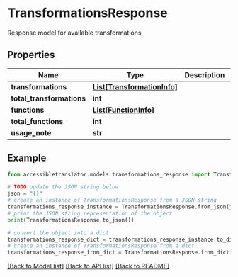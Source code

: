 # TransformationsResponse

Response model for available transformations

## Properties

Name | Type | Description | Notes
------------ | ------------- | ------------- | -------------
**transformations** | [**List[TransformationInfo]**](TransformationInfo.md) |  | 
**total_transformations** | **int** |  | 
**functions** | [**List[FunctionInfo]**](FunctionInfo.md) |  | 
**total_functions** | **int** |  | 
**usage_note** | **str** |  | 

## Example

```python
from accessibletranslator.models.transformations_response import TransformationsResponse

# TODO update the JSON string below
json = "{}"
# create an instance of TransformationsResponse from a JSON string
transformations_response_instance = TransformationsResponse.from_json(json)
# print the JSON string representation of the object
print(TransformationsResponse.to_json())

# convert the object into a dict
transformations_response_dict = transformations_response_instance.to_dict()
# create an instance of TransformationsResponse from a dict
transformations_response_from_dict = TransformationsResponse.from_dict(transformations_response_dict)
```
[[Back to Model list]](../README.md#documentation-for-models) [[Back to API list]](../README.md#documentation-for-api-endpoints) [[Back to README]](../README.md)


